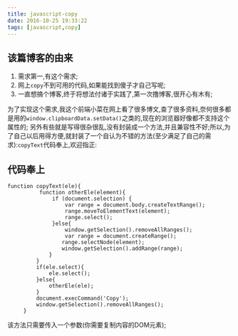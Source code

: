 ```yaml
---
title: javascript-copy
date: 2016-10-25 19:33:22
tags: [javascript,copy]
---
```


## <i class="icon-home"></i>该篇博客的由来

1. 需求第一,有这个需求;
2. 网上`copy`不到可用的代码,如果能找到傻子才自己写呢;
3. 一直想搞个博客,终于将想法付诸于实践了,第一次撸博客,很开心有木有;

  为了实现这个需求,我这个前端小菜在网上看了很多博文,查了很多资料,奈何很多都是用的`window.clipboardData.setData()`之类的,现在的浏览器好像都不支持这个属性的;
另外有些就是写得很杂很乱,没有封装成一个方法,并且兼容性不好;所以,为了自己以后用得方便,就封装了一个自认为不错的方法(至少满足了自己的需求):`copyText`代码奉上,欢迎指正:

## <i class="icon-pencil"></i>代码奉上

<!--more-->

```
function copyText(ele){
          function otherEle(element){
              if (document.selection) {
                  var range = document.body.createTextRange();
                  range.moveToElementText(element);
                  range.select();
              }else{
                  window.getSelection().removeAllRanges();
                  var range = document.createRange();
                 range.selectNode(element);
                 window.getSelection().addRange(range);
             }
         }
         if(ele.select){
             ele.select();
         }else{
             otherEle(ele);
         }
         document.execCommand('Copy');
         window.getSelection().removeAllRanges();
     }

```

该方法只需要传入一个参数(你需要复制内容的DOM元素);

